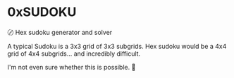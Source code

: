 # 0xSUDOKU
〄 Hex sudoku generator and solver

A typical Sudoku is a 3x3 grid of 3x3 subgrids. Hex sudoku would be a 4x4 grid of 4x4 subgrids... and incredibly difficult.

I'm not even sure whether this is possible. 🤔
